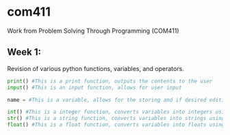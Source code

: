 # com411
Work from Problem Solving Through Programming (COM411)

## Week 1: 
Revision of various python functions, variables, and operators.

```python
print() #This is a print function, outputs the contents to the user
input() #This is an input function, allows for user input

name = #This is a variable, allows for the storing and if desired editing of data

int() #This is a integer function, converts variables into integers using this function, stores whole numbers
str() #This is a string function, converts variables into strings using this function, stores words / letters
float() #This is a float function, converts variables into floats using this function, can store negatives and positives aswell as decimal places
```
